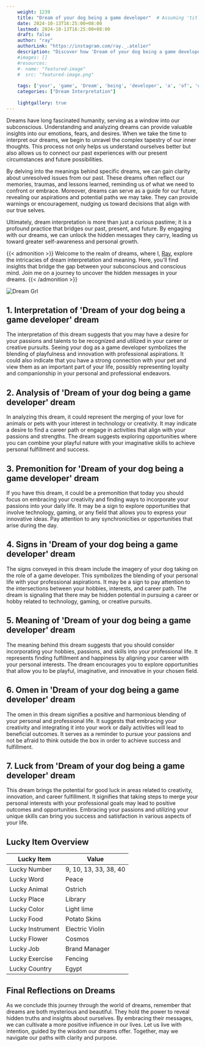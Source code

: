 ```yaml
---
    weight: 1239
    title: "Dream of your dog being a game developer"  # Assuming 'title' column exists
    date: 2024-10-13T16:25:00+08:00
    lastmod: 2024-10-13T16:25:00+08:00
    draft: false
    author: "ray"
    authorLink: "https://instagram.com/ray._.atelier"
    description: "Discover how 'Dream of your dog being a game developer' can interpret your future and uncover its significant meanings in your life."
    #images: []
    #resources:
    #- name: "featured-image"
    #  src: "featured-image.png"
    
    tags: ['your', 'game', 'Dream', 'being', 'developer', 'a', 'of', 'dog']
    categories: ["Dream Interpretation"]
    
    lightgallery: true
---
```

    
Dreams have long fascinated humanity, serving as a window into our subconscious. Understanding and analyzing dreams can provide valuable insights into our emotions, fears, and desires. When we take the time to interpret our dreams, we begin to unravel the complex tapestry of our inner thoughts. This process not only helps us understand ourselves better but also allows us to connect our past experiences with our present circumstances and future possibilities.

By delving into the meanings behind specific dreams, we can gain clarity about unresolved issues from our past. These dreams often reflect our memories, traumas, and lessons learned, reminding us of what we need to confront or embrace. Moreover, dreams can serve as a guide for our future, revealing our aspirations and potential paths we may take. They can provide warnings or encouragement, nudging us toward decisions that align with our true selves.

Ultimately, dream interpretation is more than just a curious pastime; it is a profound practice that bridges our past, present, and future. By engaging with our dreams, we can unlock the hidden messages they carry, leading us toward greater self-awareness and personal growth.

{{< admonition >}}
Welcome to the realm of dreams, where I, [Ray](https://instagram.com/ray._.atelier), explore the intricacies of dream interpretation and meaning. Here, you’ll find insights that bridge the gap between your subconscious and conscious mind. Join me on a journey to uncover the hidden messages in your dreams.
{{< /admonition >}}

![Dream Grl](https://cdn.pixabay.com/photo/2017/11/02/03/35/gothic-2910057_1280.jpg "Dream Grl")

## 1. Interpretation of 'Dream of your dog being a game developer' dream

The interpretation of this dream suggests that you may have a desire for your passions and talents to be recognized and utilized in your career or creative pursuits. Seeing your dog as a game developer symbolizes the blending of playfulness and innovation with professional aspirations. It could also indicate that you have a strong connection with your pet and view them as an important part of your life, possibly representing loyalty and companionship in your personal and professional endeavors.

## 2. Analysis of 'Dream of your dog being a game developer' dream

In analyzing this dream, it could represent the merging of your love for animals or pets with your interest in technology or creativity. It may indicate a desire to find a career path or engage in activities that align with your passions and strengths. The dream suggests exploring opportunities where you can combine your playful nature with your imaginative skills to achieve personal fulfillment and success.

## 3. Premonition for 'Dream of your dog being a game developer' dream

If you have this dream, it could be a premonition that today you should focus on embracing your creativity and finding ways to incorporate your passions into your daily life. It may be a sign to explore opportunities that involve technology, gaming, or any field that allows you to express your innovative ideas. Pay attention to any synchronicities or opportunities that arise during the day.

## 4. Signs in 'Dream of your dog being a game developer' dream

The signs conveyed in this dream include the imagery of your dog taking on the role of a game developer. This symbolizes the blending of your personal life with your professional aspirations. It may be a sign to pay attention to the intersections between your hobbies, interests, and career path. The dream is signaling that there may be hidden potential in pursuing a career or hobby related to technology, gaming, or creative pursuits.

## 5. Meaning of 'Dream of your dog being a game developer' dream

The meaning behind this dream suggests that you should consider incorporating your hobbies, passions, and skills into your professional life. It represents finding fulfillment and happiness by aligning your career with your personal interests. The dream encourages you to explore opportunities that allow you to be playful, imaginative, and innovative in your chosen field.

## 6. Omen in 'Dream of your dog being a game developer' dream

The omen in this dream signifies a positive and harmonious blending of your personal and professional life. It suggests that embracing your creativity and integrating it into your work or daily activities will lead to beneficial outcomes. It serves as a reminder to pursue your passions and not be afraid to think outside the box in order to achieve success and fulfillment.

## 7. Luck from 'Dream of your dog being a game developer' dream

This dream brings the potential for good luck in areas related to creativity, innovation, and career fulfillment. It signifies that taking steps to merge your personal interests with your professional goals may lead to positive outcomes and opportunities. Embracing your passions and utilizing your unique skills can bring you success and satisfaction in various aspects of your life.

## Lucky Item Overview
| Lucky Item          | Value              |
|---------------|--------------------|
| Lucky Number        | 9, 10, 13, 33, 38, 40  |
| Lucky Word          | Peace |
| Lucky Animal        | Ostrich |
| Lucky Place         | Library     |
| Lucky Color         | Light lime     |
| Lucky Food          | Potato Skins      |
| Lucky Instrument    | Electric Violin |
| Lucky Flower        | Cosmos    |
| Lucky Job           | Brand Manager       |
| Lucky Exercise      | Fencing  |
| Lucky Country       | Egypt    |


##  Final Reflections on Dreams

As we conclude this journey through the world of dreams, remember that dreams are both mysterious and beautiful. They hold the power to reveal hidden truths and insights about ourselves. By embracing their messages, we can cultivate a more positive influence in our lives. Let us live with intention, guided by the wisdom our dreams offer. Together, may we navigate our paths with clarity and purpose.
